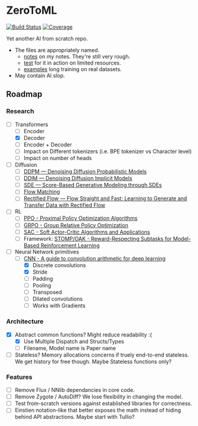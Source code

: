 # ZeroToML

[![Build Status](https://github.com/D3MZ/ZeroToML.jl/actions/workflows/CI.yml/badge.svg?branch=main)](https://github.com/D3MZ/ZeroToML.jl/actions/workflows/CI.yml?query=branch%3Amain)
[![Coverage](https://codecov.io/gh/D3MZ/ZeroToML.jl/branch/main/graph/badge.svg)](https://codecov.io/gh/D3MZ/ZeroToML.jl)

Yet another AI from scratch repo.

- The files are appropriately named.
    - [notes](/notes) on my notes. They're still very rough.
    - [test](/test) for it in action on limited resources.
    - [examples](/examples) long training on real datasets.
- May contain AI slop.

## Roadmap
### Research
- [ ] Transformers
  - [ ] Encoder
  - [x] Decoder
  - [ ] Encoder + Decoder
  - [ ] Impact on Different tokenizers (i.e. BPE tokenizer vs Character level)
  - [ ] Impact on number of heads
- [ ] Diffusion
  - [ ] [DDPM — Denoising Diffusion Probabilistic Models](https://arxiv.org/abs/2006.11239)
  - [ ] [DDIM — Denoising Diffusion Implicit Models](https://arxiv.org/abs/2010.02502)
  - [ ] [SDE — Score-Based Generative Modeling through SDEs](https://arxiv.org/abs/2011.13456)
  - [ ] [Flow Matching](https://arxiv.org/abs/2210.02747)
  - [ ] [Rectified Flow — Flow Straight and Fast: Learning to Generate and Transfer Data with Rectified Flow](https://arxiv.org/abs/2209.03003)
- [ ] RL
  - [ ] [PPO - Proximal Policy Optimization Algorithms](https://arxiv.org/abs/1707.06347)
  - [ ] [GRPO - Group Relative Policy Optimization](https://arxiv.org/abs/2402.03300)
  - [ ] [SAC - Soft Actor-Critic Algorithms and Applications](https://arxiv.org/abs/1812.05905)
  - [ ] Framework: [STOMP/OAK - Reward-Respecting Subtasks for Model-Based Reinforcement Learning](https://arxiv.org/pdf/2202.03466) 
- [ ] Neural Network primitives
  - [ ] [CNN - A guide to convolution arithmetic for deep learning](https://arxiv.org/pdf/1603.07285)
    - [x] Discrete convolutions
    - [x] Stride
    - [ ] Padding
    - [ ] Pooling
    - [ ] Transposed
    - [ ] Dilated convolutions
    - [ ] Works with Gradients

### Architecture 
- [x] Abstract common functions? Might reduce readability :(
  - [x] Use Multiple Dispatch and Structs/Types
  - [ ] Filename, Model name is Paper name
- [ ] Stateless? Memory allocations concerns if truely end-to-end stateless. We get history for free though. Maybe Stateless functions only?

### Features
- [ ] Remove Flux / NNlib dependancies in core code. 
- [ ] Remove Zygote / AutoDiff? We lose flexibility in changing the model.
- [ ] Test from-scratch versions against established libraries for correctness.
- [ ] Einstien notation-like that better exposes the math instead of hiding behind API abstractions. Maybe start with Tullio?